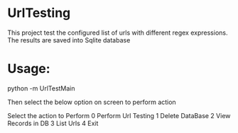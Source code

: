 # UrlTesting
This project test the configured list of urls with different regex expressions. The results are saved into Sqlite database

# Usage:
python -m UrlTestMain

Then select the below option on screen to perform action

Select the action to Perform 
0      Perform Url Testing
1      Delete DataBase
2      View Records in DB
3      List Urls
4      Exit
